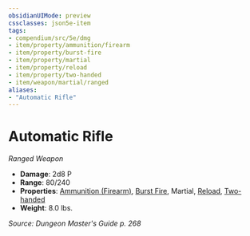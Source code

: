 ```yaml
---
obsidianUIMode: preview
cssclasses: json5e-item
tags:
- compendium/src/5e/dmg
- item/property/ammunition/firearm
- item/property/burst-fire
- item/property/martial
- item/property/reload
- item/property/two-handed
- item/weapon/martial/ranged
aliases: 
- "Automatic Rifle"
---
```

# Automatic Rifle
*Ranged Weapon*  

- **Damage**: 2d8 P
- **Range**: 80/240
- **Properties**: [Ammunition (Firearm)](z_compendium/rules/item-properties.md#Ammunition%20(Firearm)), [Burst Fire](z_compendium/rules/item-properties.md#Burst%20Fire), Martial, [Reload](z_compendium/rules/item-properties.md#Reload), [Two-handed](z_compendium/rules/item-properties.md#Two-handed)
- **Weight**: 8.0 lbs.

*Source: Dungeon Master's Guide p. 268*